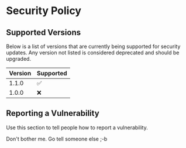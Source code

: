 # Security Policy

## Supported Versions

Below is a list of versions that are currently being supported for security updates. 
Any version not listed is considered deprecated and should be upgraded.

| Version | Supported          |
| ------- | ------------------ |
| 1.1.0   | :white_check_mark: |
| 1.0.0   | :x:                |


## Reporting a Vulnerability

Use this section to tell people how to report a vulnerability.

Don't bother me. Go tell someone else ;-b
